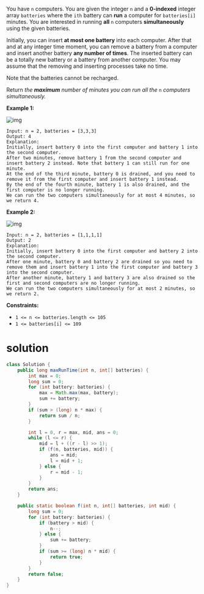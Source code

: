 You have `n` computers. You are given the integer `n` and a **0-indexed** integer array `batteries` where the `ith` battery can **run** a computer for `batteries[i]` minutes. You are interested in running **all** `n` computers **simultaneously** using the given batteries.

Initially, you can insert **at most one battery** into each computer. After that and at any integer time moment, you can remove a battery from a computer and insert another battery **any number of times**. The inserted battery can be a totally new battery or a battery from another computer. You may assume that the removing and inserting processes take no time.

Note that the batteries cannot be recharged.

Return *the **maximum** number of minutes you can run all the* `n` *computers simultaneously.*

 

**Example 1:**

![img](https://assets.leetcode.com/uploads/2022/01/06/example1-fit.png)

```
Input: n = 2, batteries = [3,3,3]
Output: 4
Explanation: 
Initially, insert battery 0 into the first computer and battery 1 into the second computer.
After two minutes, remove battery 1 from the second computer and insert battery 2 instead. Note that battery 1 can still run for one minute.
At the end of the third minute, battery 0 is drained, and you need to remove it from the first computer and insert battery 1 instead.
By the end of the fourth minute, battery 1 is also drained, and the first computer is no longer running.
We can run the two computers simultaneously for at most 4 minutes, so we return 4.
```

**Example 2:**

![img](https://assets.leetcode.com/uploads/2022/01/06/example2.png)

```
Input: n = 2, batteries = [1,1,1,1]
Output: 2
Explanation: 
Initially, insert battery 0 into the first computer and battery 2 into the second computer. 
After one minute, battery 0 and battery 2 are drained so you need to remove them and insert battery 1 into the first computer and battery 3 into the second computer. 
After another minute, battery 1 and battery 3 are also drained so the first and second computers are no longer running.
We can run the two computers simultaneously for at most 2 minutes, so we return 2.
```

 

**Constraints:**

- `1 <= n <= batteries.length <= 105`
- `1 <= batteries[i] <= 109`

# solution

```java
class Solution {
    public long maxRunTime(int n, int[] batteries) {
        int max = 0;
        long sum = 0;
        for (int battery: batteries) {
            max = Math.max(max, battery);
            sum += battery;
        }
        if (sum > (long) n * max) {
            return sum / n;
        }

        int l = 0, r = max, mid, ans = 0;
        while (l <= r) {
            mid = l + ((r - l) >> 1);
            if (f(n, batteries, mid)) {
                ans = mid;
                l = mid + 1;
            } else {
                r = mid - 1;
            }
        }
        return ans;
    }

    public static boolean f(int n, int[] batteries, int mid) {
        long sum = 0;
        for (int battery: batteries) {
            if (battery > mid) {
                n--;
            } else {
                sum += battery;
            }
            if (sum >= (long) n * mid) {
                return true;
            }
        }
        return false;
    }
}
```


